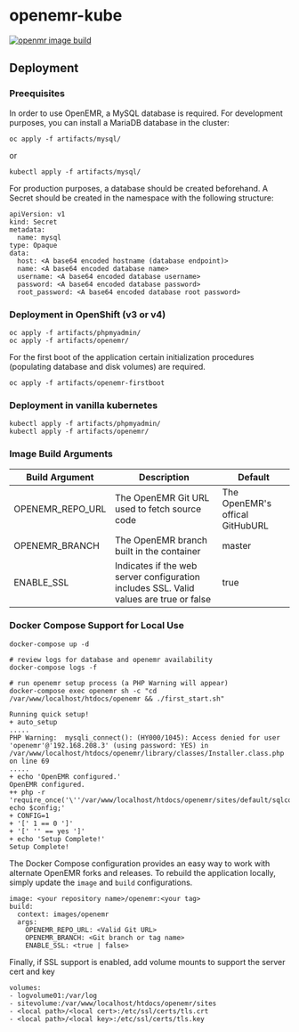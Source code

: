 # openemr-kube

[![openmr image build](https://quay.io/repository/openemr/openemr/status "openmr image build")](https://quay.io/repository/openemr/openemr)

## Deployment

### Preequisites

In order to use OpenEMR, a MySQL database is required.
For development purposes, you can install a MariaDB database in the cluster:
```
oc apply -f artifacts/mysql/
```
or
```
kubectl apply -f artifacts/mysql/
```

For production purposes, a database should be created beforehand.
A Secret should be created in the namespace with the following structure:
```
apiVersion: v1
kind: Secret
metadata:
  name: mysql
type: Opaque
data:
  host: <A base64 encoded hostname (database endpoint)>
  name: <A base64 encoded database name>
  username: <A base64 encoded database username>
  password: <A base64 encoded database password>
  root_password: <A base64 encoded database root password>
```

### Deployment in OpenShift (v3 or v4)

```
oc apply -f artifacts/phpmyadmin/
oc apply -f artifacts/openemr/
```

For the first boot of the application certain initialization procedures (populating database and disk volumes) are required.
```
oc apply -f artifacts/openemr-firstboot
```

### Deployment in vanilla kubernetes

```
kubectl apply -f artifacts/phpmyadmin/
kubectl apply -f artifacts/openemr/
```

### Image Build Arguments

| Build Argument | Description | Default |
| -------------- | ----------- | ------- |
| OPENEMR_REPO_URL | The OpenEMR Git URL used to fetch source code | The OpenEMR's offical GitHubURL |
| OPENEMR_BRANCH | The OpenEMR branch built in the container | master |
| ENABLE_SSL | Indicates if the web server configuration includes SSL. Valid values are true or false | true | 

### Docker Compose Support for Local Use
```
docker-compose up -d

# review logs for database and openemr availability
docker-compose logs -f 

# run openemr setup process (a PHP Warning will appear)
docker-compose exec openemr sh -c "cd /var/www/localhost/htdocs/openemr && ./first_start.sh"

Running quick setup!
+ auto_setup
.....
PHP Warning:  mysqli_connect(): (HY000/1045): Access denied for user 'openemr'@'192.168.208.3' (using password: YES) in /var/www/localhost/htdocs/openemr/library/classes/Installer.class.php on line 69
.....
+ echo 'OpenEMR configured.'
OpenEMR configured.
++ php -r 'require_once('\''/var/www/localhost/htdocs/openemr/sites/default/sqlconf.php'\''); echo $config;'
+ CONFIG=1
+ '[' 1 == 0 ']'
+ '[' '' == yes ']'
+ echo 'Setup Complete!'
Setup Complete!
```

The Docker Compose configuration provides an easy way to work with alternate OpenEMR forks and releases. To rebuild the application locally, simply update the `image` and `build` configurations.

```
image: <your repository name>/openemr:<your tag>
build:
  context: images/openemr
  args:
    OPENEMR_REPO_URL: <Valid Git URL>
    OPENEMR_BRANCH: <Git branch or tag name>
    ENABLE_SSL: <true | false>
```

Finally, if SSL support is enabled, add volume mounts to support the server cert and key

```
volumes:
- logvolume01:/var/log
- sitevolume:/var/www/localhost/htdocs/openemr/sites
- <local path>/<local cert>:/etc/ssl/certs/tls.crt
- <local path>/<local key>:/etc/ssl/certs/tls.key
```
